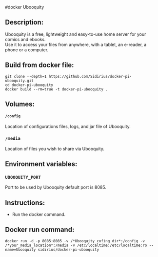 #docker Ubooquity

## Description:
Ubooquity is a free, lightweight and easy-to-use home server for your comics and ebooks.  
Use it to access your files from anywhere, with a tablet, an e-reader, a phone or a computer.

## Build from docker file:

```
git clone --depth=1 https://github.com/Sidirius/docker-pi-ubooquity.git 
cd docker-pi-ubooquity
docker build --rm=true -t docker-pi-ubooquity . 
```

## Volumes:

#### `/config`

Location of configurations files, logs, and jar file of Ubooquity.

### `/media`

Location of files you wish to share via Ubooquity.

## Environment variables:

### `UBOOQUITY_PORT`

Port to be used by Ubooquity default port is 8085.


## Instructions:

* Run the docker command.

## Docker run command:

```
docker run -d -p 8085:8085 -v /*Ubooquity_cofing_dir*:/config -v /*your_media_location*:/media -v /etc/localtime:/etc/localtime:ro --name=Ubooquity sidirius/docker-pi-ubooquity

```

